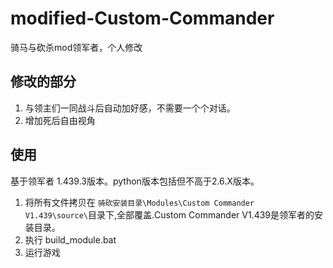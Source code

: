 # modified-Custom-Commander
骑马与砍杀mod领军者，个人修改

## 修改的部分
1. 与领主们一同战斗后自动加好感，不需要一个个对话。
2. 增加死后自由视角

## 使用
基于领军者 1.439.3版本。python版本包括但不高于2.6.X版本。
1. 将所有文件拷贝在 `骑砍安装目录\Modules\Custom Commander V1.439\source\`目录下,全部覆盖.Custom Commander V1.439是领军者的安装目录。
2. 执行 build_module.bat
3. 运行游戏
